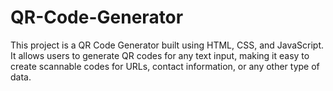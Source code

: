 # QR-Code-Generator
This project is a QR Code Generator built using HTML, CSS, and JavaScript. It allows users to generate QR codes for any text input, making it easy to create scannable codes for URLs, contact information, or any other type of data. 
